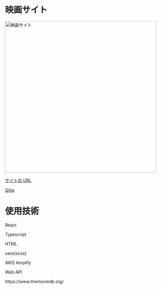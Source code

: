 <h1>映画サイト</h1>

<img width="500" alt="映画サイト" src="https://github.com/Yuta-Tsutsumi/portfolio/assets/64819709/7c7abe50-0e74-4176-b0fa-4a98a03bb396">

<a href ="https://main.d2579k8bjr1zzf.amplifyapp.com/">サイトの URL</a>

<a href ="https://qiita.com/Yuta-Tsutsumi/items/2075e20645345b9c85c3">Qiita</a>

<h1>使用技術</h1>
<p>React</p>
<p>Typescript</p>
<p>HTML</p>
<p>sass(scss)</p>
<p>AWS Amplify</p>
<p>Web API</p><a> https://www.themoviedb.org/ </a>

<!-- <h1>作成にあたり苦労した点・又どの様に乗り越えたか</h1>
<p>今回ポートフォリオサイトに取り掛かるなかで、お問い合わせフォーム作成に一番苦労しました。
React Hook Formを使ったバリデーション表示が分からず、
色んなサイトを見て、根気強く調べていくなかで
最終的にはerrors関数の書き方が間違っている事に気づき修正をしました。
今回のポートフォリオサイト作成を通じて本当に分からないところが沢山あり、苦労することが多かったのですが、毎日ちょっとずつでも前進する事を目標に取り組みました。
最終的にサイトを作成でき動いたときは嬉しかったので、次のポートフォリオ作成にこの経験を活かしていきます。</p> -->
